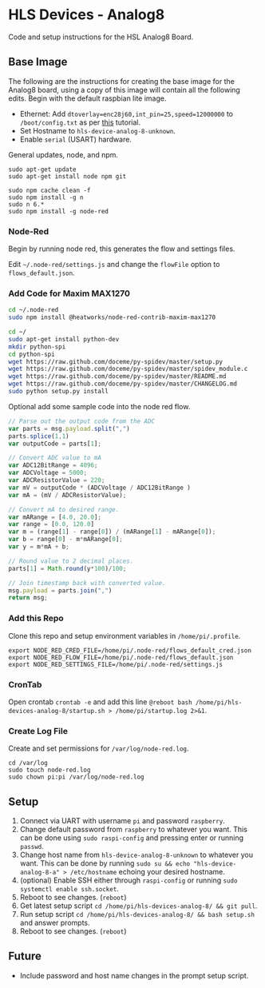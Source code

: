 # HLS Devices - Analog8
Code and setup instructions for the HSL Analog8 Board.

## Base Image
The following are the instructions for creating the base image for the Analog8 board, using a copy of this image will contain all the following edits. Begin with the default raspbian lite image.

- Ethernet: Add `dtoverlay=enc28j60,int_pin=25,speed=12000000` to `/boot/config.txt` as per [this](http://raspi.tv/2015/ethernet-on-pi-zero-how-to-put-an-ethernet-port-on-your-pi) tutorial. 
- Set Hostname to `hls-device-analog-8-unknown`.
- Enable `serial` (USART) hardware.

General updates, node, and npm.

```
sudo apt-get update
sudo apt-get install node npm git

sudo npm cache clean -f
sudo npm install -g n
sudo n 6.* 
sudo npm install -g node-red

```

### Node-Red

Begin by running node red, this generates the flow and settings files.

Edit `~/.node-red/settings.js` and change the `flowFile` option to `flows_default.json`.

### Add Code for Maxim MAX1270

```bash
cd ~/.node-red
sudo npm install @heatworks/node-red-contrib-maxim-max1270

cd ~/
sudo apt-get install python-dev
mkdir python-spi
cd python-spi
wget https://raw.github.com/doceme/py-spidev/master/setup.py
wget https://raw.github.com/doceme/py-spidev/master/spidev_module.c
wget https://raw.github.com/doceme/py-spidev/master/README.md
wget https://raw.github.com/doceme/py-spidev/master/CHANGELOG.md
sudo python setup.py install
```

Optional add some sample code into the node red flow.

```js
// Parse out the output code from the ADC
var parts = msg.payload.split(",")
parts.splice(1,1)
var outputCode = parts[1];

// Convert ADC value to mA
var ADC12BitRange = 4096;
var ADCVoltage = 5000;
var ADCResistorValue = 220;
var mV = outputCode * (ADCVoltage / ADC12BitRange )
var mA = (mV / ADCResistorValue);

// Convert mA to desired range.
var mARange = [4.0, 20.0];
var range = [0.0, 120.0]
var m = (range[1] - range[0]) / (mARange[1] - mARange[0]);
var b = range[0] - m*mARange[0];
var y = m*mA + b;

// Round value to 2 decimal places.
parts[1] = Math.round(y*100)/100;

// Join timestamp back with converted value.
msg.payload = parts.join(",")
return msg;
```

### Add this Repo

Clone this repo and setup environment variables in `/home/pi/.profile`.

```
export NODE_RED_CRED_FILE=/home/pi/.node-red/flows_default_cred.json
export NODE_RED_FLOW_FILE=/home/pi/.node-red/flows_default.json
export NODE_RED_SETTINGS_FILE=/home/pi/.node-red/settings.js
```

### CronTab

Open crontab `crontab -e` and add this line `@reboot bash /home/pi/hls-devices-analog-8/startup.sh > /home/pi/startup.log 2>&1`.

### Create Log File

Create and set permissions for `/var/log/node-red.log`.

```
cd /var/log
sudo touch node-red.log
sudo chown pi:pi /var/log/node-red.log 
```

## Setup

1. Connect via UART with username `pi` and password `raspberry`.
2. Change default password from `raspberry` to whatever you want. This can be done using `sudo raspi-config` and pressing enter or running `passwd`.
3. Change host name from `hls-device-analog-8-unknown` to whatever you want. This can be done by running `sudo su && echo "hls-device-analog-8-a" > /etc/hostname` echoing your desired hostname.
4. (optional) Enable SSH either through `raspi-config` or running `sudo systemctl enable ssh.socket`.
5. Reboot to see changes. (`reboot`)
6. Get latest setup script `cd /home/pi/hls-devices-analog-8/ && git pull`.
7. Run setup script `cd /home/pi/hls-devices-analog-8/ && bash setup.sh` and answer prompts.
8. Reboot to see changes. (`reboot`)

## Future

- Include password and host name changes in the prompt setup script.